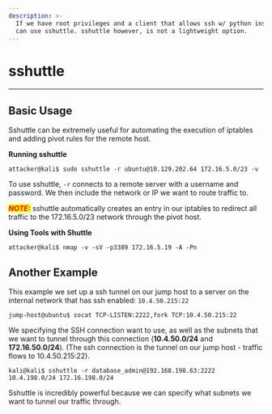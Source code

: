 ```yaml
---
description: >-
  If we have root privileges and a client that allows ssh w/ python installed we
  can use sshuttle. sshuttle however, is not a lightweight option.
---
```


# sshuttle

***

## Basic Usage

Sshuttle can be extremely useful for automating the execution of iptables and adding pivot rules for the remote host.&#x20;

**Running sshuttle**

```shell-session
attacker@kali$ sudo sshuttle -r ubuntu@10.129.202.64 172.16.5.0/23 -v 
```

To use sshuttle,  `-r` connects to a remote server with a username and password. We then include the network or IP we want to route traffic to.&#x20;

_<mark style="color:red;">**NOTE:**</mark>_ sshuttle automatically creates an entry in our iptables to redirect all traffic to the 172.16.5.0/23 network through the pivot host.

**Using Tools with Shuttle**

```shell-session
attacker@kali$ nmap -v -sV -p3389 172.16.5.19 -A -Pn
```

## Another Example

This example we set up a ssh tunnel on our jump host to a server on the internal network that has ssh enabled: `10.4.50.215:22`

```
jump-host@ubuntu$ socat TCP-LISTEN:2222,fork TCP:10.4.50.215:22
```

We specifying the SSH connection want to use, as well as the subnets that we want to tunnel through this connection (**10.4.50.0/24** and **172.16.50.0/24**). (The ssh connection is the tunnel on our jump host - traffic flows to 10.4.50.215:22).

```
kali@kali$ sshuttle -r database_admin@192.168.198.63:2222 10.4.198.0/24 172.16.198.0/24
```

Sshuttle is incredibly powerful because we can specify what subnets we want to tunnel our traffic through.
